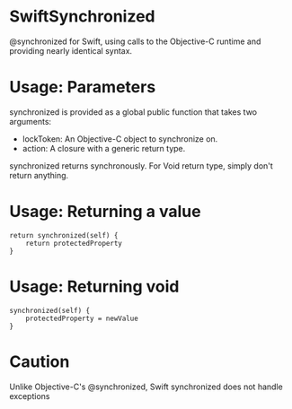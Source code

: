 # SwiftSynchronized
@synchronized for Swift, using calls to the Objective-C runtime and providing nearly identical syntax.

# Usage: Parameters

synchronized is provided as a global public function that takes two arguments:

  - lockToken: An Objective-C object to synchronize on.
  - action: A closure with a generic return type.

synchronized returns synchronously. For Void return type, simply don't return anything.

# Usage: Returning a value

    return synchronized(self) {
        return protectedProperty
    }

# Usage: Returning void
    synchronized(self) {
        protectedProperty = newValue
    }
# Caution
Unlike Objective-C's @synchronized, Swift synchronized does not handle exceptions
